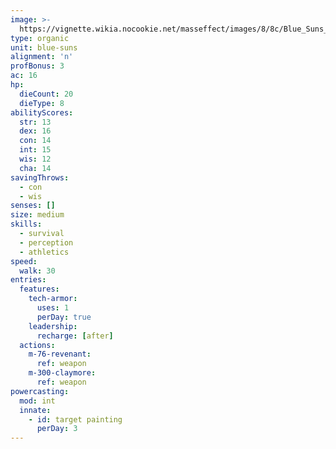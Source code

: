 ```yaml
---
image: >-
  https://vignette.wikia.nocookie.net/masseffect/images/8/8c/Blue_Suns_Commander.png/revision/latest/scale-to-width-down/369?cb=20100626053904
type: organic
unit: blue-suns
alignment: 'n'
profBonus: 3
ac: 16
hp:
  dieCount: 20
  dieType: 8
abilityScores:
  str: 13
  dex: 16
  con: 14
  int: 15
  wis: 12
  cha: 14
savingThrows:
  - con
  - wis
senses: []
size: medium
skills:
  - survival
  - perception
  - athletics
speed:
  walk: 30
entries:
  features:
    tech-armor:
      uses: 1
      perDay: true
    leadership:
      recharge: [after]
  actions:
    m-76-revenant:
      ref: weapon
    m-300-claymore:
      ref: weapon
powercasting:
  mod: int
  innate:
    - id: target painting
      perDay: 3
---
```

